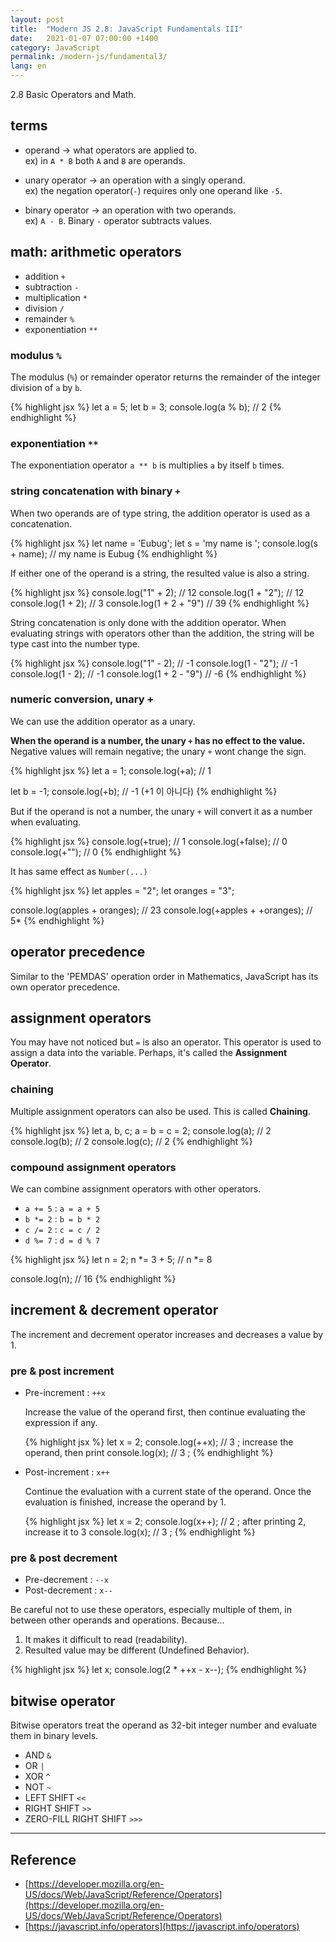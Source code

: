 ```yaml
---
layout: post
title:  "Modern JS 2.8: JavaScript Fundamentals III"
date:   2021-01-07 07:00:00 +1400
category: JavaScript
permalink: /modern-js/fundamental3/
lang: en
---
```


2.8 Basic Operators and Math.

## terms

- operand → what operators are applied to. <br/>
    ex) in `A * B` both `A` and `B` are operands.

- unary operator → an operation with a singly operand. <br/>
    ex) the negation operator(`-`) requires only one operand like `-5`.

- binary operator → an operation with two operands. <br/>
    ex) `A - B`. Binary `-` operator subtracts values.

## math: arithmetic operators
- addition `+`
- subtraction `-`
- multiplication `*`
- division `/`
- remainder `%`
- exponentiation `**`

### modulus `%`

The modulus (`%`) or remainder operator returns the remainder of the integer division of `a` by `b`.

{% highlight jsx %}
let a = 5;
let b = 3;
console.log(a % b); // 2
{% endhighlight %}

### exponentiation `**`

The exponentiation operator `a ** b` is multiplies `a` by itself `b` times.

### string concatenation with binary `+`

When two operands are of type string, the addition operator is used as  a concatenation.

{% highlight jsx %}
let name = 'Eubug';
let s = 'my name is ';
console.log(s + name); // my name is Eubug
{% endhighlight %}

If either one of the operand is a string, the resulted value is also a string.

{% highlight jsx %}
console.log("1" + 2); // 12
console.log(1 + "2"); // 12
console.log(1 + 2); // 3
console.log(1 + 2 + "9") // 39
{% endhighlight %}

String concatenation is only done with the addition operator. When evaluating strings with operators other than the addition, the string will be type cast into the number type.

{% highlight jsx %}
console.log("1" - 2); // -1
console.log(1 - "2"); // -1
console.log(1 - 2); // -1
console.log(1 + 2 - "9") // -6 
{% endhighlight %}

### numeric conversion, unary +

We can use the addition operator as a unary. 

**When the operand is a number, the unary `+` has no effect to the value.** Negative values will remain negative; the unary `+` wont change the sign.

{% highlight jsx %}
let a = 1;
console.log(+a); // 1

let b = -1;
console.log(+b); // -1 (+1 이 아니다)
{% endhighlight %}

But if the operand is not a number, the unary `+` will convert it as a number when evaluating.

{% highlight jsx %}
console.log(+true); // 1
console.log(+false); // 0
console.log(+""); // 0
{% endhighlight %}

It has same effect as `Number(...)`

{% highlight jsx %}
let apples = "2";
let oranges = "3";

console.log(apples + oranges); // 23 
console.log(+apples + +oranges); // 5*
{% endhighlight %}

## operator precedence

Similar to the 'PEMDAS' operation order in Mathematics, JavaScript has its own operator precedence.

## assignment operators

You may have not noticed but `=` is also an operator. This operator is used to assign a data into the variable. Perhaps, it's called the **Assignment Operator**.

### chaining

Multiple assignment operators can also be used. This is called **Chaining**.

{% highlight jsx %}
let a, b, c;
a = b = c = 2;
console.log(a); // 2
console.log(b); // 2
console.log(c); // 2
{% endhighlight %}

### compound assignment operators

We can combine assignment operators with other operators.

- `a += 5` : `a = a + 5`
- `b *= 2` : `b = b * 2`
- `c /= 2` : `c = c / 2`
- `d %= 7` : `d = d % 7`

{% highlight jsx %}
let n = 2;
n *= 3 + 5; // n *= 8

console.log(n); // 16
{% endhighlight %}

## increment & decrement operator

The increment and decrement operator increases and decreases a value by 1.

### pre & post increment

- Pre-increment : `++x`

    Increase the value of the operand first, then continue evaluating the expression if any.

    {% highlight jsx %}
    let x = 2;
    console.log(++x); // 3 ; increase the operand, then print
    console.log(x); // 3 ;
    {% endhighlight %}

- Post-increment : `x++`

    Continue the evaluation with a current state of the operand. Once the evaluation is finished, increase the operand by 1.

    {% highlight jsx %}
    let x = 2;
    console.log(x++); // 2 ; after printing 2, increase it to 3
    console.log(x); // 3 ;
    {% endhighlight %}

### pre & post decrement

- Pre-decrement : `--x`
- Post-decrement : `x--`

Be careful not to use these operators, especially multiple of them, in between other operands and operations. Because... 

1. It makes it difficult to read (readability).
2. Resulted value may be different (Undefined Behavior).

{% highlight jsx %}
let x;
console.log(2 * ++x - x--);
{% endhighlight %}

## bitwise operator

Bitwise operators treat the operand as 32-bit integer number and evaluate them in binary levels.

- AND `&`
- OR `|`
- XOR `^`
- NOT `~`
- LEFT SHIFT `<<`
- RIGHT SHIFT `>>`
- ZERO-FILL RIGHT SHIFT `>>>`

---

## Reference
- [https://developer.mozilla.org/en-US/docs/Web/JavaScript/Reference/Operators](https://developer.mozilla.org/en-US/docs/Web/JavaScript/Reference/Operators)
- [https://javascript.info/operators](https://javascript.info/operators)